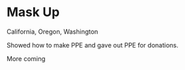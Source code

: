 # Mask Up

California, Oregon, Washington

Showed how to make PPE and gave out PPE for donations.

More coming
